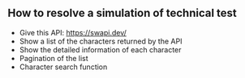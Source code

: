 ## How to resolve a simulation of technical test

* Give this API: https://swapi.dev/
* Show a list of the characters returned by the API
* Show the detailed information of each character
* Pagination of the list
* Character search function